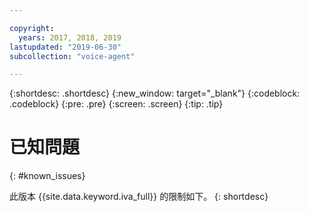 ```yaml
---

copyright:
  years: 2017, 2018, 2019
lastupdated: "2019-06-30"
subcollection: "voice-agent"

---
```


{:shortdesc: .shortdesc}
{:new_window: target="_blank"}
{:codeblock: .codeblock}
{:pre: .pre}
{:screen: .screen}
{:tip: .tip}

# 已知問題
{: #known_issues}

此版本 {{site.data.keyword.iva_full}} 的限制如下。
{: shortdesc}
